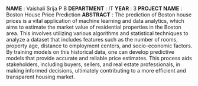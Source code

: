 
**NAME** : Vaishali Srija P B
**DEPARTMENT** : IT
**YEAR** : 3
**PROJECT NAME** : Boston House Price Prediction
**ABSTRACT** :
      The prediction of Boston house prices is a vital application of machine learning and data analytics, which aims to estimate the market value of residential properties in the Boston area. This involves utilizing various algorithms and statistical techniques to analyze a dataset that includes features such as the number of rooms, property age, distance to employment centers, and socio-economic factors. By training models on this historical data, one can develop predictive models that provide accurate and reliable price estimates. This process aids stakeholders, including buyers, sellers, and real estate professionals, in making informed decisions, ultimately contributing to a more efficient and transparent housing market.
